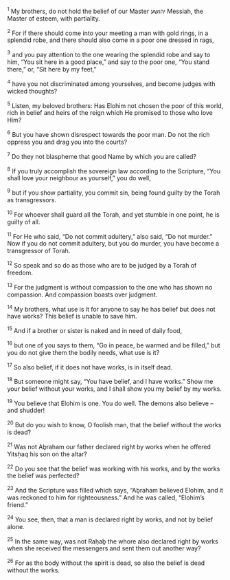<sup>1</sup> My brothers, do not hold the belief of our Master יהושע Messiah, the Master of esteem, with partiality.

<sup>2</sup> For if there should come into your meeting a man with gold rings, in a splendid robe, and there should also come in a poor one dressed in rags,

<sup>3</sup> and you pay attention to the one wearing the splendid robe and say to him, “You sit here in a good place,” and say to the poor one, “You stand there,” or, “Sit here by my feet,”

<sup>4</sup> have you not discriminated among yourselves, and become judges with wicked thoughts?

<sup>5</sup> Listen, my beloved brothers: Has Elohim not chosen the poor of this world, rich in belief and heirs of the reign which He promised to those who love Him?

<sup>6</sup> But you have shown disrespect towards the poor man. Do not the rich oppress you and drag you into the courts?

<sup>7</sup> Do they not blaspheme that good Name by which you are called?

<sup>8</sup> If you truly accomplish the sovereign law according to the Scripture, “You shall love your neighbour as yourself,” you do well,

<sup>9</sup> but if you show partiality, you commit sin, being found guilty by the Torah as transgressors.

<sup>10</sup> For whoever shall guard all the Torah, and yet stumble in one point, he is guilty of all.

<sup>11</sup> For He who said, “Do not commit adultery,” also said, “Do not murder.” Now if you do not commit adultery, but you do murder, you have become a transgressor of Torah.

<sup>12</sup> So speak and so do as those who are to be judged by a Torah of freedom.

<sup>13</sup> For the judgment is without compassion to the one who has shown no compassion. And compassion boasts over judgment.

<sup>14</sup> My brothers, what use is it for anyone to say he has belief but does not have works? This belief is unable to save him.

<sup>15</sup> And if a brother or sister is naked and in need of daily food,

<sup>16</sup> but one of you says to them, “Go in peace, be warmed and be filled,” but you do not give them the bodily needs, what use is it?

<sup>17</sup> So also belief, if it does not have works, is in itself dead.

<sup>18</sup> But someone might say, “You have belief, and I have works.” Show me your belief without your works, and I shall show you my belief by my works.

<sup>19</sup> You believe that Elohim is one. You do well. The demons also believe – and shudder!

<sup>20</sup> But do you wish to know, O foolish man, that the belief without the works is dead?

<sup>21</sup> Was not Aḇraham our father declared right by works when he offered Yitsḥaq his son on the altar?

<sup>22</sup> Do you see that the belief was working with his works, and by the works the belief was perfected?

<sup>23</sup> And the Scripture was filled which says, “Aḇraham believed Elohim, and it was reckoned to him for righteousness.” And he was called, “Elohim’s friend.”

<sup>24</sup> You see, then, that a man is declared right by works, and not by belief alone.

<sup>25</sup> In the same way, was not Raḥaḇ the whore also declared right by works when she received the messengers and sent them out another way?

<sup>26</sup> For as the body without the spirit is dead, so also the belief is dead without the works.

